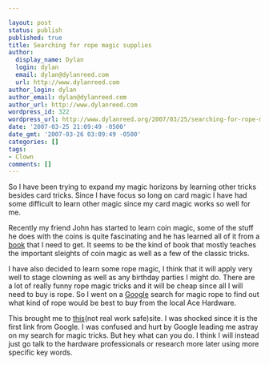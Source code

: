 ```yaml
---

layout: post
status: publish
published: true
title: Searching for rope magic supplies
author:
  display_name: Dylan
  login: dylan
  email: dylan@dylanreed.com
  url: http://www.dylanreed.com
author_login: dylan
author_email: dylan@dylanreed.com
author_url: http://www.dylanreed.com
wordpress_id: 322
wordpress_url: http://www.dylanreed.org/2007/03/25/searching-for-rope-magic-supplies/
date: '2007-03-25 21:09:49 -0500'
date_gmt: '2007-03-26 03:09:49 -0500'
categories: []
tags:
- Clown
comments: []
---
```


So I have been trying to expand my magic horizons by learning other tricks besides card tricks. Since I have focus so long on card magic I have had some difficult to learn other magic since my card magic works so well for me.

Recently my friend John has started to learn coin magic, some of the stuff he does with the coins is quite fascinating and he has learned all of it from a [book][1] that I need to get. It seems to be the kind of book that mostly teaches the important sleights of coin magic as well as a few of the classic tricks.

   [1]: http://www.amazon.com/Modern-Coin-Magic-J-Bobo/dp/0486242587

I have also decided to learn some rope magic, I think that it will apply very well to stage clowning as well as any birthday parties I might do. There are a lot of really funny rope magic tricks and it will be cheap since all I will need to buy is rope. So I went on a [Google][2] search for magic rope to find out what kind of rope would be best to buy from the local Ace Hardware.

   [2]: http://www.google.com/search?q=rope+magic&ie=utf-8&oe=utf-8&aq=t&rls=org.mozilla:en-US:official&client=firefox-a

This brought me to [this][3](not real work safe)site. I was shocked since it is the first link from Google. I was confused and hurt by Google leading me astray on my search for magic tricks. But hey what can you do. I think I will instead just go talk to the hardware professionals or research more later using more specific key words.

   [3]: http://ropemagic.art.coocan.jp/

